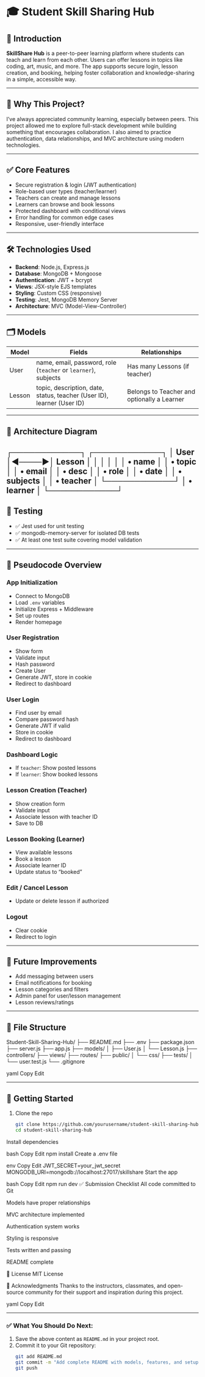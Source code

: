 # 🎓 Student Skill Sharing Hub

## 📘 Introduction

**SkillShare Hub** is a peer-to-peer learning platform where students can teach and learn from each other. Users can offer lessons in topics like coding, art, music, and more. The app supports secure login, lesson creation, and booking, helping foster collaboration and knowledge-sharing in a simple, accessible way.

---

## 🤔 Why This Project?

I’ve always appreciated community learning, especially between peers. This project allowed me to explore full-stack development while building something that encourages collaboration. I also aimed to practice authentication, data relationships, and MVC architecture using modern technologies.

---

## ✅ Core Features

- Secure registration & login (JWT authentication)
- Role-based user types (teacher/learner)
- Teachers can create and manage lessons
- Learners can browse and book lessons
- Protected dashboard with conditional views
- Error handling for common edge cases
- Responsive, user-friendly interface

---

## 🛠️ Technologies Used

- **Backend**: Node.js, Express.js
- **Database**: MongoDB + Mongoose
- **Authentication**: JWT + bcrypt
- **Views**: JSX-style EJS templates
- **Styling**: Custom CSS (responsive)
- **Testing**: Jest, MongoDB Memory Server
- **Architecture**: MVC (Model-View-Controller)

---

## 🗂️ Models

| Model  | Fields                                                                 | Relationships                               |
|--------|------------------------------------------------------------------------|---------------------------------------------|
| User   | name, email, password, role (`teacher` or `learner`), subjects         | Has many Lessons (if teacher)               |
| Lesson | topic, description, date, status, teacher (User ID), learner (User ID) | Belongs to Teacher and optionally a Learner |

---

## 🧱 Architecture Diagram

┌────────────┐ ┌────────────┐
│ User │◄────▶│ Lesson │
│ │ │ │
│ • name │ │ • topic │
│ • email │ │ • desc │
│ • role │ │ • date │
│ • subjects │ │ • teacher │
└────────────┘ │ • learner │
└────────────┘
---

## 🧪 Testing

- ✅ Jest used for unit testing
- ✅ mongodb-memory-server for isolated DB tests
- ✅ At least one test suite covering model validation

---

## 📝 Pseudocode Overview

### App Initialization

- Connect to MongoDB  
- Load `.env` variables  
- Initialize Express + Middleware  
- Set up routes  
- Render homepage

### User Registration

- Show form  
- Validate input  
- Hash password  
- Create User  
- Generate JWT, store in cookie  
- Redirect to dashboard

### User Login

- Find user by email  
- Compare password hash  
- Generate JWT if valid  
- Store in cookie  
- Redirect to dashboard

### Dashboard Logic

- If `teacher`: Show posted lessons  
- If `learner`: Show booked lessons  

### Lesson Creation (Teacher)

- Show creation form  
- Validate input  
- Associate lesson with teacher ID  
- Save to DB

### Lesson Booking (Learner)

- View available lessons  
- Book a lesson  
- Associate learner ID  
- Update status to “booked”

### Edit / Cancel Lesson

- Update or delete lesson if authorized

### Logout

- Clear cookie  
- Redirect to login

---

## 🧩 Future Improvements

- Add messaging between users
- Email notifications for booking
- Lesson categories and filters
- Admin panel for user/lesson management
- Lesson reviews/ratings

---

## 📂 File Structure

Student-Skill-Sharing-Hub/
├── README.md
├── .env
├── package.json
├── server.js
├── app.js
├── models/
│ ├── User.js
│ └── Lesson.js
├── controllers/
├── views/
├── routes/
├── public/
│ └── css/
├── tests/
│ └── user.test.js
└── .gitignore

yaml
Copy
Edit

---

## 🚀 Getting Started

1. Clone the repo  
   ```bash
   git clone https://github.com/yourusername/student-skill-sharing-hub.git
   cd student-skill-sharing-hub
Install dependencies

bash
Copy
Edit
npm install
Create a .env file

env
Copy
Edit
JWT_SECRET=your_jwt_secret
MONGODB_URI=mongodb://localhost:27017/skillshare
Start the app

bash
Copy
Edit
npm run dev
✅ Submission Checklist
 All code committed to Git

 Models have proper relationships

 MVC architecture implemented

 Authentication system works

 Styling is responsive

 Tests written and passing

 README complete

🏁 License
MIT License

🙌 Acknowledgments
Thanks to the instructors, classmates, and open-source community for their support and inspiration during this project.

yaml
Copy
Edit

---

### ✅ What You Should Do Next:
1. Save the above content as `README.md` in your project root.
2. Commit it to your Git repository:
   ```bash
   git add README.md
   git commit -m "Add complete README with models, features, and setup"
   git push
